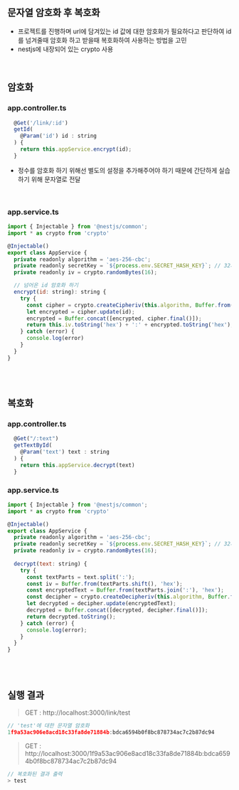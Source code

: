## 문자열 암호화 후 복호화

- 프로젝트를 진행하며 url에 담겨있는 id 값에 대한 암호화가 필요하다고 판단하여 id를 넘겨줄때 암호화 하고 받을때 복호화하여 사용하는 방법을 고민
- nestjs에 내장되어 있는 crypto 사용

<br />

## 암호화

### app.controller.ts

```js
  @Get('/link/:id')
  getId(
    @Param('id') id : string
  ) {
    return this.appService.encrypt(id);
  }
```
- 정수를 암호화 하기 위해선 별도의 설정을 추가해주어야 하기 때문에 간단하게 실습하기 위해 문자열로 전달

<br />

### app.service.ts

```js
import { Injectable } from '@nestjs/common';
import * as crypto from 'crypto'

@Injectable()
export class AppService {
  private readonly algorithm = 'aes-256-cbc';
  private readonly secretKey = `${process.env.SECRET_HASH_KEY}`; // 32자리의 문자열
  private readonly iv = crypto.randomBytes(16);

  // 넘어온 id 암호화 하기
  encrypt(id: string): string {
    try {
      const cipher = crypto.createCipheriv(this.algorithm, Buffer.from(this.secretKey), this.iv);
      let encrypted = cipher.update(id);
      encrypted = Buffer.concat([encrypted, cipher.final()]);
      return this.iv.toString('hex') + ':' + encrypted.toString('hex');
    } catch (error) {
      console.log(error)
    }
  }
}
```
<br />
<br />

## 복호화 

### app.controller.ts

```js
  @Get("/:text")
  getTextById(
    @Param('text') text : string
  ) {
    return this.appService.decrypt(text)
  }
```

### app.service.ts

```js
import { Injectable } from '@nestjs/common';
import * as crypto from 'crypto'

@Injectable()
export class AppService {
  private readonly algorithm = 'aes-256-cbc';
  private readonly secretKey = `${process.env.SECRET_HASH_KEY}`; // 32자리의 문자열
  private readonly iv = crypto.randomBytes(16);
  
  decrypt(text: string) {
    try {
      const textParts = text.split(':');
      const iv = Buffer.from(textParts.shift(), 'hex');
      const encryptedText = Buffer.from(textParts.join(':'), 'hex');
      const decipher = crypto.createDecipheriv(this.algorithm, Buffer.from(this.secretKey), iv);
      let decrypted = decipher.update(encryptedText);
      decrypted = Buffer.concat([decrypted, decipher.final()]);
      return decrypted.toString();
    } catch (error) {
      console.log(error);
    }
  }
}

```
<br />
<br />

## 실행 결과

> GET : http://localhost:3000/link/test

```js
// 'test'에 대한 문자열 암호화
1f9a53ac906e8acd18c33fa8de71884b:bdca6594b0f8bc878734ac7c2b87dc94
```

> GET : http://localhost:3000/1f9a53ac906e8acd18c33fa8de71884b:bdca6594b0f8bc878734ac7c2b87dc94

```js
// 복호화된 결과 출력
> test
```